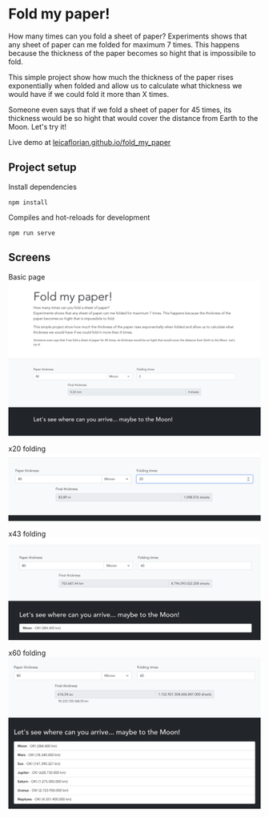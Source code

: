 # Fold my paper!

How many times can you fold a sheet of paper?
Experiments shows that any sheet of paper can me folded for maximum 7 times. This happens because the thickness of the paper becomes so hight that is impossibile to fold.

This simple project show how much the thickness of the paper rises exponentially when folded and allow us to calculate what thickness we would have if we could fold it more than X times.

Someone even says that if we fold a sheet of paper for 45 times, its thickness would be so hight that would cover the distance from Earth to the Moon. Let's try it!

Live demo at [leicaflorian.github.io/fold_my_paper](https://leicaflorian.github.io/fold_my_paper/)

## Project setup

Install dependencies

```
npm install
```

Compiles and hot-reloads for development

```
npm run serve
```

## Screens

Basic page
![basic page](./public/screens/starting.jpeg)

x20 folding
![x20 foldings](./public/screens/folding_20.png)

x43 folding
![x43 foldings](./public/screens/folding_43.png)

x60 folding
![x60 foldings](./public/screens/folding_60.png)
